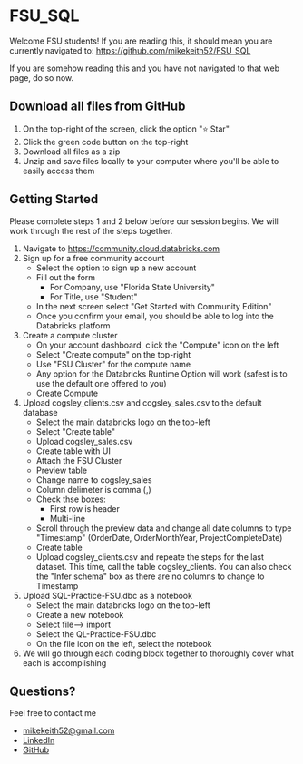 # FSU_SQL

Welcome FSU students! If you are reading this, it should mean you are currently navigated to: https://github.com/mikekeith52/FSU_SQL

If you are somehow reading this and you have not navigated to that web page, do so now.

## Download all files from GitHub
1. On the top-right of the screen, click the option "⭐ Star"
2. Click the green code button on the top-right
3. Download all files as a zip
4. Unzip and save files locally to your computer where you'll be able to easily access them

## Getting Started
Please complete steps 1 and 2 below before our session begins. We will work through the rest of the steps together.

1. Navigate to https://community.cloud.databricks.com
2. Sign up for a free community account
    - Select the option to sign up a new account
    - Fill out the form
      - For Company, use "Florida State University"
      - For Title, use "Student"
    - In the next screen select "Get Started with Community Edition"
    - Once you confirm your email, you should be able to log into the Databricks platform
3. Create a compute cluster
    - On your account dashboard, click the "Compute" icon on the left
    - Select "Create compute" on the top-right
    - Use "FSU Cluster" for the compute name
    - Any option for the Databricks Runtime Option will work (safest is to use the default one offered to you)
    - Create Compute
4. Upload cogsley_clients.csv and cogsley_sales.csv to the default database
    - Select the main databricks logo on the top-left
    - Select "Create table"
    - Upload cogsley_sales.csv
    - Create table with UI
    - Attach the FSU Cluster
    - Preview table
    - Change name to cogsley_sales
    - Column delimeter is comma (,)
    - Check thse boxes:
      - First row is header
      - Multi-line
    - Scroll through the preview data and change all date columns to type "Timestamp" (OrderDate, OrderMonthYear, ProjectCompleteDate)
    - Create table
    - Upload cogsley_clients.csv and repeate the steps for the last dataset. This time, call the table cogsley_clients. You can also check the "Infer schema" box as there are no columns to change to Timestamp
5. Upload SQL-Practice-FSU.dbc as a notebook
    - Select the main databricks logo on the top-left
    - Create a new notebook
    - Select file--> import
    - Select the QL-Practice-FSU.dbc
    - On the file icon on the left, select the notebook
6. We will go through each coding block together to thoroughly cover what each is accomplishing

## Questions?
Feel free to contact me
- mikekeith52@gmail.com
- [LinkedIn](https://www.linkedin.com/in/michaelwkeith/)
- [GitHub](https://github.com/mikekeith52)
